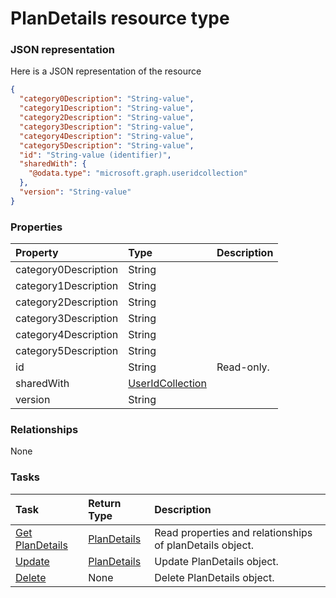 # PlanDetails resource type



### JSON representation

Here is a JSON representation of the resource

<!-- {
  "blockType": "resource",
  "optionalProperties": [

  ],
  "@odata.type": "microsoft.graph.plandetails"
}-->

```json
{
  "category0Description": "String-value",
  "category1Description": "String-value",
  "category2Description": "String-value",
  "category3Description": "String-value",
  "category4Description": "String-value",
  "category5Description": "String-value",
  "id": "String-value (identifier)",
  "sharedWith": {
    "@odata.type": "microsoft.graph.useridcollection"
  },
  "version": "String-value"
}

```
### Properties
| Property	   | Type	|Description|
|:---------------|:--------|:----------|
|category0Description|String||
|category1Description|String||
|category2Description|String||
|category3Description|String||
|category4Description|String||
|category5Description|String||
|id|String| Read-only.|
|sharedWith|[UserIdCollection](useridcollection.md)||
|version|String||

### Relationships
None


### Tasks

| Task		   | Return Type	|Description|
|:---------------|:--------|:----------|
|[Get PlanDetails](../api/plandetails_get.md) | [PlanDetails](plandetails.md) |Read properties and relationships of planDetails object.|
|[Update](../api/plandetails_update.md) | [PlanDetails](plandetails.md)	|Update PlanDetails object. |
|[Delete](../api/plandetails_delete.md) | None |Delete PlanDetails object. |

<!-- uuid: 82f7b996-ff01-4104-8802-3fb3dd5b8c19
2015-10-21 09:22:00 UTC -->
<!-- {
  "type": "#page.annotation",
  "description": "PlanDetails resource",
  "keywords": "",
  "section": "documentation",
  "tocPath": ""
}-->